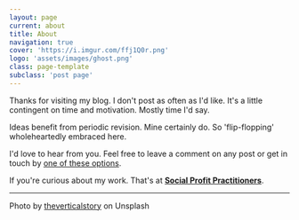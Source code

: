 ```yaml
---
layout: page
current: about
title: About
navigation: true
cover: 'https://i.imgur.com/ffj1Q0r.png'
logo: 'assets/images/ghost.png'
class: page-template
subclass: 'post page'
---
```


Thanks for visiting my blog. I don't post as often as I'd like. It's a little contingent on time and motivation. Mostly time I'd say.

Ideas benefit from periodic revision. Mine certainly do. So 'flip-flopping' wholeheartedly embraced here.

I'd love to hear from you. Feel free to leave a comment on any post or get in touch by [one of these options](https://www.rahidelvi.ca/privacy.html).

If you're curious about my work. That's at **[Social Profit Practitioners](https://jots.rahidelvi.ca/tagged/quran)**.

---

Photo by [theverticalstory](https://unsplash.com/@theverticalstory) on Unsplash
